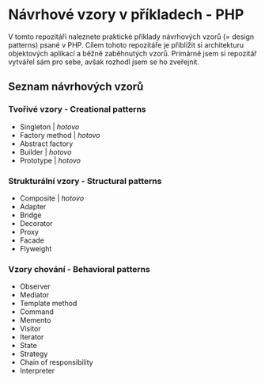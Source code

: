 # Návrhové vzory v příkladech - PHP #

V tomto repozitáři naleznete praktické příklady návrhových vzorů (= design patterns) psané v PHP. Cílem tohoto repozitáře je přiblížit si architekturu objektových aplikací a běžně zaběhnutých vzorů. Primárně jsem si repozitář vytvářel sám pro sebe, avšak rozhodl jsem se ho zveřejnit.

## Seznam návrhových vzorů ##

### Tvořivé vzory - Creational patterns ###

* Singleton | _hotovo_
* Factory method | _hotovo_
* Abstract factory
* Builder | _hotovo_
* Prototype | _hotovo_

### Strukturální vzory - Structural patterns ###

* Composite | _hotovo_
* Adapter
* Bridge
* Decorator
* Proxy
* Facade
* Flyweight

### Vzory chování - Behavioral patterns ###

* Observer
* Mediator
* Template method
* Command
* Memento
* Visitor
* Iterator
* State
* Strategy
* Chain of responsibility
* Interpreter